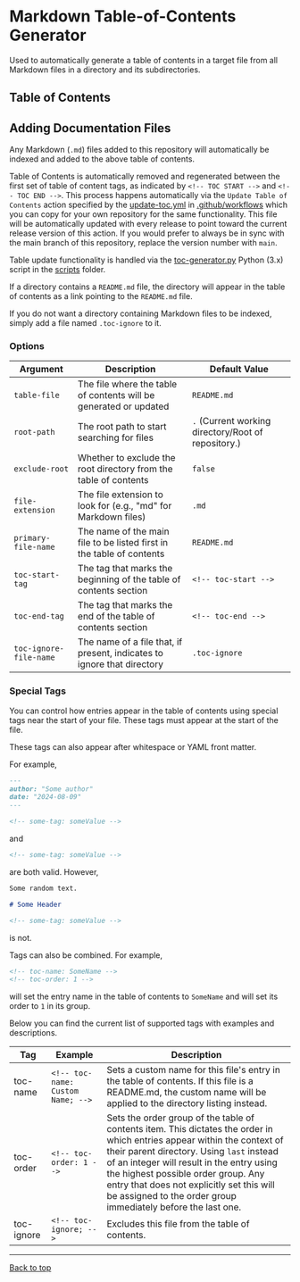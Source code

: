 <!-- toc-name: Information; -->

# Markdown Table-of-Contents Generator

Used to automatically generate a table of contents in a target file from all Markdown files in a directory and its subdirectories. 

## Table of Contents
<!-- toc-start -->


<!-- toc-end -->


## Adding Documentation Files

Any Markdown (`.md`) files added to this repository will automatically be indexed and added to the above table of contents.

Table of Contents is automatically removed and regenerated between the first set of table of content tags, as indicated by `<!-- TOC START -->` and `<!-- TOC END -->`. This process happens automatically via the `Update Table of Contents` action specified by the [update-toc.yml](.github/workflows/update-toc.yml) in [.github/workflows](.github/workflows) which you can copy for your own repository for the same functionality. This file will be automatically updated with every release to point toward the current release version of this action. If you would prefer to always be in sync with the main branch of this repository, replace the version number with `main`. 

Table update functionality is handled via the [toc-generator.py](scripts/toc-generator.py) Python (3.x) script in the [scripts](scripts) folder.

If a directory contains a `README.md` file, the directory will appear in the table of contents as a link pointing to the `README.md` file.

If you do not want a directory containing Markdown files to be indexed, simply add a file named `.toc-ignore` to it.

### Options

| Argument | Description | Default Value |
|----------|-------------|---------------|
| `table-file` | The file where the table of contents will be generated or updated | `README.md` |
| `root-path` | The root path to start searching for files | `.` (Current working directory/Root of repository.) |
| `exclude-root` | Whether to exclude the root directory from the table of contents | `false` |
| `file-extension` | The file extension to look for (e.g., "md" for Markdown files) | `.md` |
| `primary-file-name` | The name of the main file to be listed first in the table of contents | `README.md` |
| `toc-start-tag` | The tag that marks the beginning of the table of contents section | `<!-- toc-start -->` |
| `toc-end-tag` | The tag that marks the end of the table of contents section | `<!-- toc-end -->` |
| `toc-ignore-file-name` | The name of a file that, if present, indicates to ignore that directory | `.toc-ignore` |

### Special Tags

You can control how entries appear in the table of contents using special tags near the start of your file. These tags must appear at the start of the file.

These tags can also appear after whitespace or YAML front matter.

For example,

```markdown
---
author: "Some author"
date: "2024-08-09"
--- 

<!-- some-tag: someValue -->
```

and 

```markdown
<!-- some-tag: someValue -->
```

are both valid. 
However,

```markdown
Some random text.

# Some Header

<!-- some-tag: someValue -->
```

is not.

Tags can also be combined.
For example, 

```markdown
<!-- toc-name: SomeName -->
<!-- toc-order: 1 -->
```

will set the entry name in the table of contents to `SomeName` and will set its order to `1` in its group. 

Below you can find the current list of supported tags with examples and descriptions.

| Tag | Example | Description |
| --- | ------- | ----------- |
| toc-name | `<!-- toc-name: Custom Name; -->` | Sets a custom name for this file's entry in the table of contents. If this file is a README.md, the custom name will be applied to the directory listing instead. |
| toc-order | `<!-- toc-order: 1 -->` | Sets the order group of the table of contents item. This dictates the order in which entries appear within the context of their parent directory. Using `last` instead of an integer will result in the entry using the highest possible order group. Any entry that does not explicitly set this will be assigned to the order group immediately before the last one. |
| toc-ignore | `<!-- toc-ignore; -->` | Excludes this file from the table of contents. |

---

[Back to top](#markdown-table-of-contents-generator)
